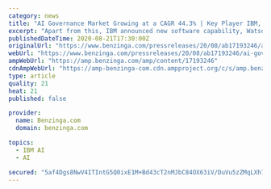 ```yaml
---
category: news
title: "AI Governance Market Growing at a CAGR 44.3% | Key Player IBM, Google, Microsoft, Facebook, Salesforce.Com"
excerpt: "Apart from this, IBM announced new software capability, Watson-based Business Automation Intelligence software, which would be available soon to help business leaders use AI into applications to ..."
publishedDateTime: 2020-08-21T17:30:00Z
originalUrl: "https://www.benzinga.com/pressreleases/20/08/ab17193246/ai-governance-market-growing-at-a-cagr-44-3-key-player-ibm-google-microsoft-facebook-salesforce-c"
webUrl: "https://www.benzinga.com/pressreleases/20/08/ab17193246/ai-governance-market-growing-at-a-cagr-44-3-key-player-ibm-google-microsoft-facebook-salesforce-c"
ampWebUrl: "https://amp.benzinga.com/amp/content/17193246"
cdnAmpWebUrl: "https://amp-benzinga-com.cdn.ampproject.org/c/s/amp.benzinga.com/amp/content/17193246"
type: article
quality: 21
heat: 21
published: false

provider:
  name: Benzinga.com
  domain: benzinga.com

topics:
  - IBM AI
  - AI

secured: "5af4Dgs8NwV4ITIntG5Q0ixE1M+Bd43cT2nMJbC84OX63iV/DuVu5zZMqLXh7eatGXcf/NG+maRkxsjR9GkmekKeOft6Pc+dg3cEV9o0gz0xedhmB4dgufaAkxMEWhWM/BNaRYFXPrMarBZLxPDtHgasX8rZLirjXK4mDDU+ZErR+XbElT6Raei1m39TmiY2mooup9VYNouKbPfFQmvIjlEIq6MrqEx7l72gfUInQuXjEx9yHK5/GC7RLPbMxfcCXqLmfxxCpBju6+z2ozLVK3+SjUGvoYlGuPUSkvuQF37JxWuQnXMLW87iI941aFT4PMm5kQVpa4sFlSGp4Gz9iD28ZmRLDXCcO8HI80hsMuY=;vqPItnGY1V/iaokXTqdYNQ=="
---
```


